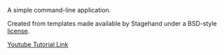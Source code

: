 A simple command-line application.

Created from templates made available by Stagehand under a BSD-style
[license](https://github.com/dart-lang/stagehand/blob/master/LICENSE).

[Youtube Tutorial Link](https://youtu.be/IMetNMzes9o?t=195)